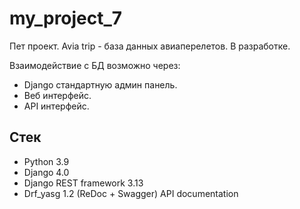 # my_project_7
Пет проект. Avia trip - база данных авиаперелетов. В разработке.

Взаимодействие с БД возможно через:
- Django стандартную админ панель.
- Веб интерфейс.
- API интерфейс.

## Стек
- Python 3.9
- Django 4.0
- Django REST framework 3.13
- Drf_yasg 1.2 (ReDoc + Swagger) API documentation
